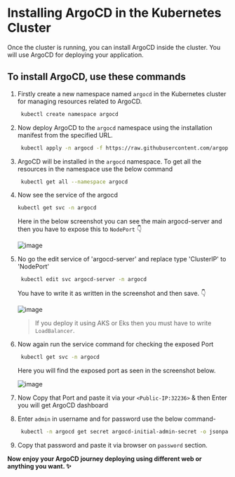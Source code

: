 # Installing ArgoCD in the Kubernetes Cluster
Once the cluster is running, you can install ArgoCD inside the cluster. You will use ArgoCD for deploying your application.

## To install ArgoCD, use these commands

1. Firstly create a new namespace named `argocd` in the Kubernetes cluster for managing resources related to ArgoCD.

   ```bash
    kubectl create namespace argocd
   ```
3. Now deploy ArgoCD to the `argocd` namespace using the installation manifest from the specified URL.
   ```bash
    kubectl apply -n argocd -f https://raw.githubusercontent.com/argoproj/argo-cd/stable/manifests/install.yaml
   ```
4. ArgoCD will be installed in the `argocd` namespace. To get all the resources in the namespace use the below command
   ```bash
    kubectl get all --namespace argocd
   ```
5. Now see the service of the argocd
   
   ```bash
   kubectl get svc -n argocd
   ```
     Here in the below screenshot you can see the main argocd-server and then you have to expose this to `NodePort` 👇
   <br/>
   
      ![image](https://github.com/mdazfar2/ShellScript-Toolkit/assets/100375390/7e8b8790-8418-4586-b473-27dd746aad82)

6. No go the edit service of 'argocd-server' and replace type 'ClusterIP' to 'NodePort'
   ```bash
    kubectl edit svc argocd-server -n argocd
   ```
     You have to write it as written in the screenshot and then save. 👇
   <br/>

      ![image](https://github.com/mdazfar2/ShellScript-Toolkit/assets/100375390/dbed61fd-788d-4ae4-99ed-348f16b18863)
   <br/>
   
      > If you deploy it using AKS or Eks then you must have to write `LoadBalancer`.

8. Now again run the service command for checking the exposed Port
   ```bash
    kubectl get svc -n argocd
   ```
     Here you will find the exposed port as seen in the screenshot below.
   <br/>

      ![image](https://github.com/mdazfar2/ShellScript-Toolkit/assets/100375390/b73c4912-9732-4634-a89e-6d483367619b)

9. Now Copy that Port and paste it via your `<Public-IP:32236>`  & then Enter you will get ArgoCD dashboard
10. Enter `admin` in username and for password use the below command-
    ```bash
     kubectl -n argocd get secret argocd-initial-admin-secret -o jsonpath="{.data.password}" | base64 -d; echo
    ```
11. Copy that password and paste it via browser on `password` section.

**Now enjoy your ArgoCD journey deploying using different web or anything you want. ✨**
   


